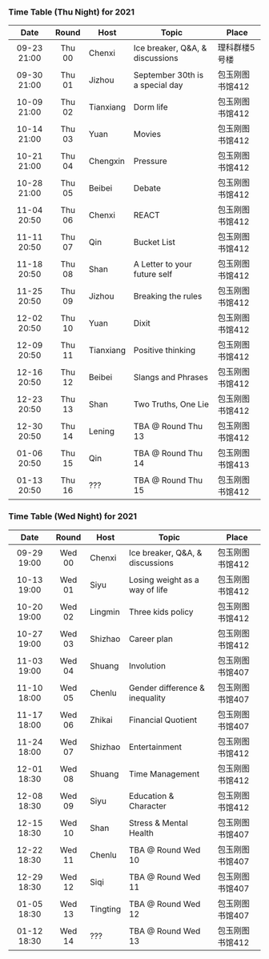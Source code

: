 ### Time Table (Thu Night) for 2021
| Date        | Round  | Host      | Topic                           | Place         |
|:-----------:|:------:|-----------|---------------------------------|---------------|
| 09-23 21:00 | Thu 00 | Chenxi    | Ice breaker, Q&A, & discussions | 理科群楼5号楼   |
| 09-30 21:00 | Thu 01 | Jizhou    | September 30th is a special day | 包玉刚图书馆412 |
| 10-09 21:00 | Thu 02 | Tianxiang | Dorm life                       | 包玉刚图书馆412 |
| 10-14 21:00 | Thu 03 | Yuan      | Movies                          | 包玉刚图书馆412 |
| 10-21 21:00 | Thu 04 | Chengxin  | Pressure                        | 包玉刚图书馆412 |
| 10-28 21:00 | Thu 05 | Beibei    | Debate                          | 包玉刚图书馆412 |
| 11-04 20:50 | Thu 06 | Chenxi    | REACT                           | 包玉刚图书馆412 |
| 11-11 20:50 | Thu 07 | Qin       | Bucket List                     | 包玉刚图书馆412 |
| 11-18 20:50 | Thu 08 | Shan      | A Letter to your future self    | 包玉刚图书馆412 |
| 11-25 20:50 | Thu 09 | Jizhou    | Breaking the rules              | 包玉刚图书馆412 |
| 12-02 20:50 | Thu 10 | Yuan      | Dixit                           | 包玉刚图书馆412 |
| 12-09 20:50 | Thu 11 | Tianxiang | Positive thinking               | 包玉刚图书馆412 |
| 12-16 20:50 | Thu 12 | Beibei    | Slangs and Phrases              | 包玉刚图书馆412 |
| 12-23 20:50 | Thu 13 | Shan      | Two Truths, One Lie             | 包玉刚图书馆412 |
| 12-30 20:50 | Thu 14 | Lening    | TBA @ Round Thu 13              | 包玉刚图书馆412 |
| 01-06 20:50 | Thu 15 | Qin       | TBA @ Round Thu 14              | 包玉刚图书馆413 |
| 01-13 20:50 | Thu 16 | ???       | TBA @ Round Thu 15              | 包玉刚图书馆412 |

### Time Table (Wed Night) for 2021
| Date        | Round  | Host      | Topic                           | Place         |
|:-----------:|:------:|-----------|---------------------------------|---------------|
| 09-29 19:00 | Wed 00 | Chenxi    | Ice breaker, Q&A, & discussions | 包玉刚图书馆412 |
| 10-13 19:00 | Wed 01 | Siyu      | Losing weight as a way of life  | 包玉刚图书馆412 |
| 10-20 19:00 | Wed 02 | Lingmin   | Three kids policy               | 包玉刚图书馆412 |
| 10-27 19:00 | Wed 03 | Shizhao   | Career plan                     | 包玉刚图书馆412 |
| 11-03 19:00 | Wed 04 | Shuang    | Involution                      | 包玉刚图书馆407 |
| 11-10 18:00 | Wed 05 | Chenlu    | Gender difference & inequality  | 包玉刚图书馆407 |
| 11-17 18:00 | Wed 06 | Zhikai    | Financial Quotient              | 包玉刚图书馆407 |
| 11-24 18:00 | Wed 07 | Shizhao   | Entertainment                   | 包玉刚图书馆412 |
| 12-01 18:30 | Wed 08 | Shuang    | Time Management                 | 包玉刚图书馆412 |
| 12-08 18:30 | Wed 09 | Siyu      | Education & Character           | 包玉刚图书馆412 |
| 12-15 18:30 | Wed 10 | Shan      | Stress & Mental Health          | 包玉刚图书馆407 |
| 12-22 18:30 | Wed 11 | Chenlu    | TBA @ Round Wed 10              | 包玉刚图书馆407 |
| 12-29 18:30 | Wed 12 | Siqi      | TBA @ Round Wed 11              | 包玉刚图书馆407 |
| 01-05 18:30 | Wed 13 | Tingting  | TBA @ Round Wed 12              | 包玉刚图书馆407 |
| 01-12 18:30 | Wed 14 | ???       | TBA @ Round Wed 13              | 包玉刚图书馆412 |
